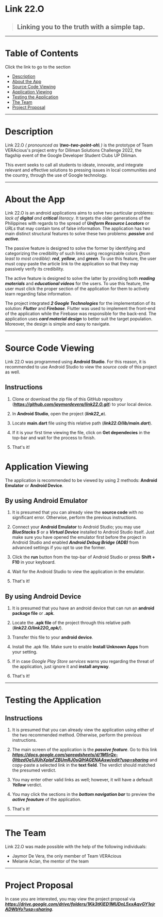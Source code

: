 # Link 22.O

> ## **Linking you to the truth with a simple tap.**

---

# Table of Contents

Click the link to go to the section

- [Description](#description)
- [About the App](#about-the-app)
- [Source Code Viewing](#source-code-viewing)
- [Application Viewing](#application-viewing)
- [Testing the Application](#testing-the-application)
- [The Team](#the-team)
- [Project Proposal](#project-proposal)
---

# Description
Link 22.O *( pronounced as **\two-two-point-oh\\** )* is the prototype of Team VERAcious's project entry for Diliman Solutions Challenge 2022, the flagship event of the Google Developer Student Clubs UP Diliman. 

This event seeks to call all students to ideate, innovate, and integrate relevant and effective solutions to pressing issues in local communities and the country, through the use of Google technology.

---

# About the App
Link 22.O is an android applications aims to solve two particular problems: *lack of **digital** and **critical** literacy*.  It targets the older generations of the Philippines with regards to the spread of ***Uniform Resource Locators*** or *URLs* that may contain tons of false information. The application has two main distinct structural features to solve these two problems: ***passive*** and ***active***. 

The passive feature is designed to solve the former by identifying and categorizing the credibility of such links using recognizable colors *(from least to most credible)*: ***red***, ***yellow***, and ***green***. To use this feature, the user must copy-paste the article link to the application so that they may passively verify its credibility.

The active feature is designed to solve the latter by providing both ***reading materials*** and ***educational videos*** for the users. To use this feature, the user must click the proper section of the application for them to actively learn regarding false information.

The project integrated ***2 Google Technologies*** for the implementation of its solution: ***Flutter*** and ***Firebase***. Flutter was used to implement the front-end of the application while the Firebase was responsible for the back-end. The application uses ***card material design*** to better suit the target population. Moreover, the design is simple and easy to navigate.

---

# Source Code Viewing
Link 22.O was programmed using **Android Studio**. For this reason, it is recommended to use Android Studio to view the *source code* of this project as well.

## Instructions
1. Clone or download the zip file of this GitHub repository (***https://github.com/jaymordevera/link22.O.git***) to your local device.

2. In **Android Studio**, open the project (***link22_o***).

3. Locate **main.dart** file using this relative path (***link22.O/lib/main.dart***).

4. If it is your first time viewing the file, click on **Get dependecies** in the top-bar and wait for the process to finish.

5. That's it!

# Application Viewing
The application is recommended to be viewed by using 2 methods: **Android Emulator** or **Android Device**.

## By using Android Emulator
1. It is presumed that you can already view the **source code** with no significant error. Otherwise, perform the previous instructions.

2. Connect your **Android Emulator** to Android Studio; you may use ***BlueStacks 5*** or a ***Virtual Device*** installed to Android Studio itself. Just make sure you have opened the emulator first before the project in Android Studio and enabled ***Android Debug Bridge (ADB)*** from advanced settings if you opt to use the former.

3. Click the **run** button from the top-bar of Android Studio or press **Shift + F10** in your keyboard.

4. Wait for the Android Studio to view the application in the emulator.

5. That's it!

## By using Android Device
1. It is presumed that you have an android device that can run an **android package file** or **.apk**.

2. Locate the **.apk file** of the project through this relative path (***link22.O/link22O_apk/***).

3. Transfer this file to your **android device**.

4. Install the .apk file. Make sure to enable **Install Unknown Apps** from your setting.

5. If in case *Google Play Store services* warns you regarding the threat of the application, just ignore it and **install anyway**.

6. That's it!

---

# Testing the Application
## Instructions
1. It is presumed that you can already view the application using either of the two recommended method. Otherwise, perform the previous instructions.

2. The main screen of the application is the ***passive feature***. Go to this link ***https://docs.google.com/spreadsheets/d/1M5rQx-0ItbzdOq1JIUhXpIpFZBUmRJ0sQlHAGENAAsw/edit?usp=sharing*** and copy-paste a selected link in the **text field**. The verdict should matched the presumed verdict.

3. You may enter other valid links as well; however, it will have a defeault ***Yellow*** verdict.

4. You may click the sections in the ***bottom navigation bar*** to preview the ***active feauture*** of the application.

5. That's it!

---
# The Team
Link 22.O was made possible with the help of the following individuals:
- Jaymor De Vera, the only member of Team VERAcious
- Melanie Aclan, the mentor of the team

---

# Project Proposal
In case you are interested, you may view the project proposal via ***https://drive.google.com/drive/folders/1Kk3tKlED1MUDnL5xxAqvGY1ejrADWbYo?usp=sharing***.

